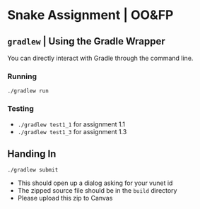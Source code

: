 # Snake Assignment | OO&FP

## ``gradlew`` | Using the Gradle Wrapper

You can directly interact with Gradle through the command line.

### Running

``./gradlew run``

### Testing

- ``./gradlew test1_1`` for assignment 1.1
- ``./gradlew test1_3`` for assignment 1.3

## Handing In

``./gradlew submit``

- This should open up a dialog asking for your vunet id
- The zipped source file should be in the ``build`` directory
- Please upload this zip to Canvas

